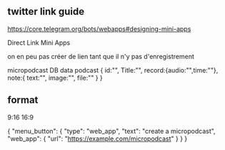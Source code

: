 ## twitter link guide

https://core.telegram.org/bots/webapps#designing-mini-apps

Direct Link Mini Apps

on en peu pas créer de lien tant que il n'y pas d'enregistrement

micropodcast DB data
podcast
{
id:"",
Title:"",
record:{audio:"",time:""},
note:{
text:"",
image:"",
file:""
}
}

## format

9:16
16:9

{
"menu_button": {
"type": "web_app",
"text": "create a micropodcast",
"web_app": {
"url": "https://example.com/micropodcast"
}
}
}
